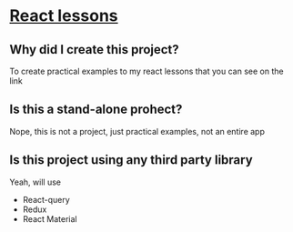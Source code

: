 # [React lessons](https://www.notion.so/React-46383c189ad84f95881fb2b96ea94d7a)
## Why did I create this project?
To create practical examples to my react lessons that you can see on the link

## Is this a stand-alone prohect?
Nope, this is not a project, just practical examples, not an entire app

## Is this project using any third party library
Yeah, will use
- React-query
- Redux
- React Material
